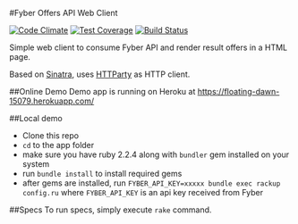 #Fyber Offers API Web Client

[![Code Climate](https://codeclimate.com/github/vitaly-pushkar/250082e6a6b38f00435d69eee3c7df49/badges/gpa.svg)](https://codeclimate.com/github/vitaly-pushkar/250082e6a6b38f00435d69eee3c7df49)
[![Test Coverage](https://codeclimate.com/github/vitaly-pushkar/250082e6a6b38f00435d69eee3c7df49/badges/coverage.svg)](https://codeclimate.com/github/vitaly-pushkar/250082e6a6b38f00435d69eee3c7df49/coverage)
[![Build Status](https://travis-ci.org/vitaly-pushkar/250082e6a6b38f00435d69eee3c7df49.svg?branch=master)](https://travis-ci.org/vitaly-pushkar/250082e6a6b38f00435d69eee3c7df49)

Simple web client to consume Fyber API and render result offers in a HTML page.

Based on [Sinatra](https://github.com/sinatra/sinatra), uses [HTTParty](https://github.com/jnunemaker/httparty) as HTTP client.

##Online Demo
Demo app is running on Heroku at https://floating-dawn-15079.herokuapp.com/

##Local demo
- Clone this repo
- `cd` to the app folder
- make sure you have ruby 2.2.4 along with `bundler` gem installed on your system
- run `bundle install` to install required gems
- after gems are installed, run `FYBER_API_KEY=xxxxx bundle exec rackup config.ru` where `FYBER_API_KEY` is an api key received from Fyber

##Specs
To run specs, simply execute `rake` command.

